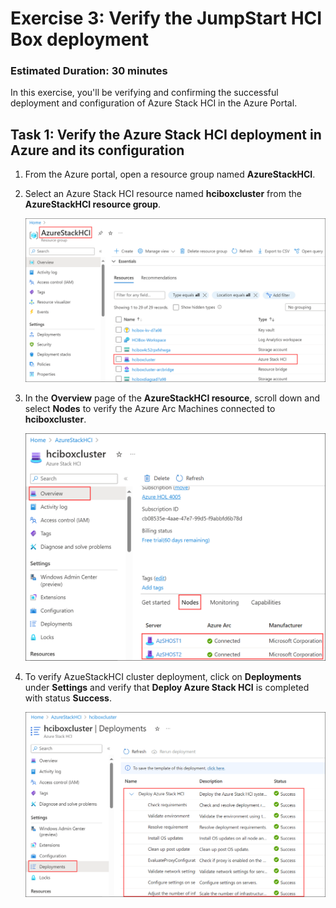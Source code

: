 # Exercise 3: Verify the JumpStart HCI Box deployment

### Estimated Duration: 30 minutes

In this exercise, you'll be verifying and confirming the successful deployment and configuration of Azure Stack HCI in the Azure Portal.

## Task 1: Verify the Azure Stack HCI deployment in Azure and its configuration 

1. From the Azure portal, open a resource group named **AzureStackHCI**.

2. Select an Azure Stack HCI resource named **hciboxcluster** from the **AzureStackHCI resource group**.

   ![](./media/hci24-8.png)

3. In the **Overview** page of the **AzureStackHCI resource**, scroll down and select **Nodes** to verify the Azure Arc Machines connected to **hciboxcluster**.

   ![](./media/hci24-9.png)

4. To verify AzueStackHCI cluster deployment, click on **Deployments** under **Settings** and verify that **Deploy Azure Stack HCI** is completed with status **Success**.

   ![](./media/hci24-10.png)



